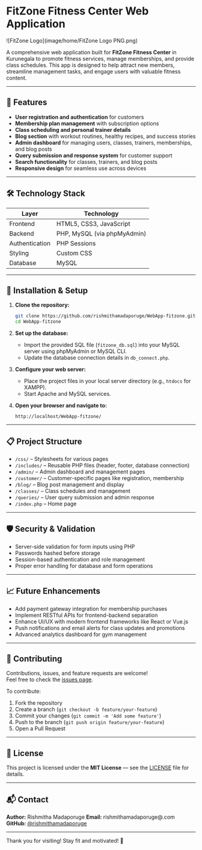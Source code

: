 # FitZone Fitness Center Web Application

![FitZone Logo](image/home/FitZone Logo PNG.png)

A comprehensive web application built for **FitZone Fitness Center** in Kurunegala to promote fitness services, manage memberships, and provide class schedules. This app is designed to help attract new members, streamline management tasks, and engage users with valuable fitness content.

---

## 🚩 Features

- **User registration and authentication** for customers
- **Membership plan management** with subscription options
- **Class scheduling and personal trainer details**
- **Blog section** with workout routines, healthy recipes, and success stories
- **Admin dashboard** for managing users, classes, trainers, memberships, and blog posts
- **Query submission and response system** for customer support
- **Search functionality** for classes, trainers, and blog posts
- **Responsive design** for seamless use across devices

---

## 🛠️ Technology Stack

| Layer       | Technology                    |
| ----------- | -----------------------------|
| Frontend    | HTML5, CSS3, JavaScript       |
| Backend     | PHP, MySQL (via phpMyAdmin)   |
| Authentication | PHP Sessions                |
| Styling     | Custom CSS                   |
| Database    | MySQL                        |

---

## 🔧 Installation & Setup

1. **Clone the repository:**
   ```bash
   git clone https://github.com/rishmithamadaporuge/WebApp-fitzone.git
   cd WebApp-fitzone
   ```

2. **Set up the database:**
   - Import the provided SQL file (`fitzone_db.sql`) into your MySQL server using phpMyAdmin or MySQL CLI.
   - Update the database connection details in `db_connect.php`.

3. **Configure your web server:**
   - Place the project files in your local server directory (e.g., `htdocs` for XAMPP).
   - Start Apache and MySQL services.

4. **Open your browser and navigate to:**
   ```
   http://localhost/WebApp-fitzone/
   ```

---

## 📋 Project Structure

- `/css/` – Stylesheets for various pages  
- `/includes/` – Reusable PHP files (header, footer, database connection)  
- `/admin/` – Admin dashboard and management pages  
- `/customer/` – Customer-specific pages like registration, membership  
- `/blog/` – Blog post management and display  
- `/classes/` – Class schedules and management  
- `/queries/` – User query submission and admin response  
- `/index.php` – Home page

---

## 🛡️ Security & Validation

- Server-side validation for form inputs using PHP  
- Passwords hashed before storage  
- Session-based authentication and role management  
- Proper error handling for database and form operations

---

## 📈 Future Enhancements

- Add payment gateway integration for membership purchases  
- Implement RESTful APIs for frontend-backend separation  
- Enhance UI/UX with modern frontend frameworks like React or Vue.js  
- Push notifications and email alerts for class updates and promotions  
- Advanced analytics dashboard for gym management

---

## 🤝 Contributing

Contributions, issues, and feature requests are welcome!  
Feel free to check the [issues page](https://github.com/rishmithamadaporuge/WebApp-fitzone/issues).

To contribute:  
1. Fork the repository  
2. Create a branch (`git checkout -b feature/your-feature`)  
3. Commit your changes (`git commit -m 'Add some feature'`)  
4. Push to the branch (`git push origin feature/your-feature`)  
5. Open a Pull Request

---

## 📄 License

This project is licensed under the **MIT License** — see the [LICENSE](LICENSE) file for details.

---

## 📬 Contact

**Author:** Rishmitha Madaporuge
**Email:** rishmithamadaporuge@.com  
**GitHub:** [@rishmithamadaporuge](https://github.com/rishmithamadaporuge)  

---

Thank you for visiting! Stay fit and motivated! 💪
